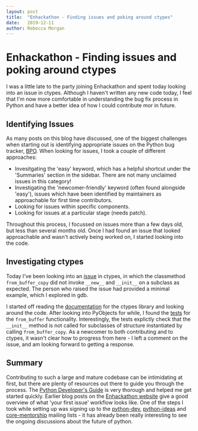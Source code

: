 ```yaml
---
layout: post
title:  "Enhackathon - Finding issues and poking around ctypes"
date:   2019-12-11
author: Rebecca Morgan
---
```


# Enhackathon - Finding issues and poking around ctypes

I was a little late to the party joining Enhackathon and spent today looking into an issue in ctypes. Although I haven't written any new code today, I feel that I'm now more comfortable in understanding the bug fix process in Python and have a better idea of how I could contribute mor in future.

## Identifying Issues

As many posts on this blog have discussed, one of the biggest challenges when starting out is identifying appropriate issues on the Python bug tracker, [BPO](https://bugs.python.org/). When looking for issues, I took a couple of different approaches:

 * Invesitgating the 'easy' keyword, which has a helpful shortcut under the 'Summaries' section in the sidebar. There are not many unclaimed issues in this category!
 * Investigating the 'newcomer-friendly' keyword (often found alongside 'easy'), issues which have been identified by maintainers as approachable for first time contributors.
 * Looking for issues within specific components.
 * Looking for issues at a particular stage (needs patch).

Throughout this process, I focussed on issues more than a few days old, but less than several months old. Once I had found an issue that looked approachable and wasn't actively being worked on, I started looking into the code.

## Investigating ctypes

Today I've been looking into an [issue](https://bugs.python.org/issue38860) in ctypes, in which the classmethod `from_buffer_copy` did not invoke `__new__` and `__init__` on a subclass as expected. The person who raised the issue had provided a minimal example, which I explored in gdb.

I started off reading the [documentation](https://docs.python.org/3/library/ctypes.html) for the ctypes library and looking around the code. After looking into PyObjects for while, I found the [tests](https://github.com/python/cpython/blob/master/Lib/ctypes/test/test_frombuffer.py
) for the `from_buffer` functionality. Interestingly, the tests explictly check that the 
`__init__` method is not called for subclasses of structure instantiated by calling `from_buffer_copy`. As a newcomer to both contributing and to ctypes, it wasn't clear how to progress from here - I left a comment on the issue, and am looking forward to getting a response.


## Summary

Contributing to such a large and mature codebase can be intimidating at first, but there are plenty of resources out there to guide you through the process. The [Python Developer's Guide](https://devguide.python.org/) is very thorough and helped me get started quickly. Earlier blog posts on the [Enhackathon website](https://enhackathon.github.io/) give a good overview of what 'your first issue' workflow looks like. One of the steps I took while setting up was signing up to the [python-dev](https://mail.python.org/mailman3/lists/python-dev.python.org/), [python-ideas](https://mail.python.org/mailman3/lists/python-ideas.python.org/) and [core-mentorship](https://mail.python.org/mailman3/lists/core-mentorship.python.org/) mailing lists - it has already been really interesting to see the ongoing discussions about the future of python.



